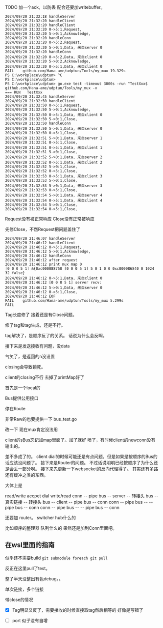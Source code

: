 TODO 加一个ack，以防丢
配合还要加writebuffer。
```log
2024/09/20 21:32:18 handleServer
2024/09/20 21:32:20 handleClient
2024/09/20 21:32:20 handleClient
2024/09/20 21:32:20 0->5:1,Request,
2024/09/20 21:32:20 5->0:1,Acknowledge,
2024/09/20 21:32:20 handleConn
2024/09/20 21:32:20 0->5:2,Request,
2024/09/20 21:32:20 5->0:1,Data, 来自server 0
2024/09/20 21:32:20 handleConn
2024/09/20 21:32:20 0->5:2,Data, 来自client 0
2024/09/20 21:32:20 5->0:2,Acknowledge,
2024/09/20 21:32:20 0->5:1,Data, 来自client 0
FAIL    github.com/Hana-ame/udptun/Tools/my_mux 19.329s
PS C:\workplace\udptun> ^C
PS C:\workplace\udptun>
PS C:\workplace\udptun> go.exe test -timeout 3000s -run ^TestXxx$ github.com/Hana-ame/udptun/Tools/my_mux -v
=== RUN   TestXxx
2024/09/20 21:32:45 handleServer
2024/09/20 21:32:50 handleClient
2024/09/20 21:32:50 0->5:1,Request, 
2024/09/20 21:32:50 5->0:1,Acknowledge,
2024/09/20 21:32:50 0->5:1,Data, 来自client 0
2024/09/20 21:32:50 5->0:1,Close,
2024/09/20 21:32:50 handleConn
2024/09/20 21:32:50 5->0:1,Data, 来自server 0
2024/09/20 21:32:50 0->5:1,Close,
2024/09/20 21:32:51 5->0:1,Data, 来自server 1
2024/09/20 21:32:51 0->5:1,Close, 
2024/09/20 21:32:51 0->5:1,Data, 来自client 1
2024/09/20 21:32:51 5->0:1,Close,
2024/09/20 21:32:52 5->0:1,Data, 来自server 2
2024/09/20 21:32:52 0->5:1,Data, 来自client 2
2024/09/20 21:32:52 5->0:1,Close,
2024/09/20 21:32:52 0->5:1,Close,
2024/09/20 21:32:53 0->5:1,Data, 来自client 3
2024/09/20 21:32:53 5->0:1,Close, 
2024/09/20 21:32:53 5->0:1,Data, 来自server 3
2024/09/20 21:32:53 0->5:1,Close,
2024/09/20 21:32:54 5->0:1,Data, 来自server 4
2024/09/20 21:32:54 0->5:1,Data, 来自client 4
2024/09/20 21:32:54 5->0:1,Close,
2024/09/20 21:32:54 0->5:1,Close,
```
Request没有被正常响应
Close没有正常被响应

先修Close，不然Request把问题盖住了

```log
2024/09/20 21:46:07 handleServer
2024/09/20 21:46:12 handleClient
2024/09/20 21:46:12 0->5:1,Request, 
2024/09/20 21:46:12 5->0:1,Acknowledge,
2024/09/20 21:46:12 handleConn
2024/09/20 21:46:12 after request
2024/09/20 21:46:12 print mux map 0
[0 0 0 5 1] &{0xc000088750 [0 0 0 5 1] 5 0 1 0 0 0xc000086840 0 1024 32 false}
2024/09/20 21:46:12 0->5:1,Data, 来自client 0
2024/09/20 21:46:12 [0 0 0 5 1] server recv:
2024/09/20 21:46:12 5->0:1,Data, 来自server 0
2024/09/20 21:46:12 0->5:1,Close,
2024/09/20 21:46:12 EOF
FAIL    github.com/Hana-ame/udptun/Tools/my_mux 5.299s
FAIL
```

Tag长度修了
接着还是有Close问题。

修了tag和tag生成，还是不行。

tag解决了，是顺序反了的关系。
话说为什么会反啊。

接下来是发送接收有问题，没data

气笑了，是返回的n没设置

closing会导致锁死。

client的closing不行
去掉了printMap好了

首先是一个local的

Bus提供公用接口

停在Route

非常Raw的也要提供一下
bus_test.go

改一下
现在mux肯定没法用


client的sBus忘记加map里面了。加了就好
喷了，有时候client的newconn没有输出的。

差不多成了的。
client dial的时候可能还是有点问题，但是如果是按顺序的Bus的话应该没问题了。
接下来是Router的问题。
不过话说明明已经按顺序了为什么还是会丢一部分啊。
接下来先更新一下websocket的反向代理得了。
其实还有多路还有缓冲之类的东西。

大体上是

read/write         accpet                                             dial                write/read
conn -- pipe bus -- server -- 转接头 bus -- 真实链接 -- 转接头 bus -- client -- pipe bus -- conn
conn -- pipe bus --                                                        -- pipe bus -- conn
conn -- pipe bus --                                                        -- pipe bus -- conn

还要加 router。
switcher
hub什么的

比如顺序的整理器
队列什么的
果然还是加到Conn里面吧。

## 在wsl里面的指南

似乎还不需要build
`git submodule foreach git pull`

反正在这里pull了test。

整了半天没整出有色debug。。

单次链接，多个链接

带close的情况

- [x] Tag明显又反了，需要接收的时候直接取tag然后相等的
    好像是写错了

- [ ] port 似乎没有自增